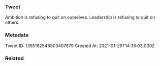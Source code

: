 ### Tweet
Ambition is refusing to quit on ourselves. Leadership is refusing to quit on others.

### Metadata
Tweet ID: 1355162548803407879
Created At: 2021-01-29T14:35:03.000Z

### Related

